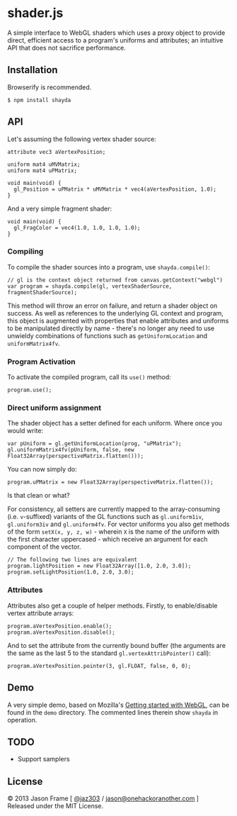 # shader.js

A simple interface to WebGL shaders which uses a proxy object to provide direct, efficient access to a program's uniforms and attributes; an intuitive API that does not sacrifice performance.

## Installation

Browserify is recommended.

    $ npm install shayda

## API

Let's assuming the following vertex shader source:

    attribute vec3 aVertexPosition;

    uniform mat4 uMVMatrix;
    uniform mat4 uPMatrix;

    void main(void) {
      gl_Position = uPMatrix * uMVMatrix * vec4(aVertexPosition, 1.0);
    }
    
And a very simple fragment shader:

    void main(void) {
      gl_FragColor = vec4(1.0, 1.0, 1.0, 1.0);
    }
    
### Compiling

To compile the shader sources into a program, use `shayda.compile()`:

    // gl is the context object returned from canvas.getContext("webgl")
    var program = shayda.compile(gl, vertexShaderSource, fragmentShaderSource);
    
This method will throw an error on failure, and return a shader object on success. As well as references to the underlying GL context and program, this object is augmented with properties that enable attributes and uniforms to be manipulated directly by name - there's no longer any need to use unwieldy combinations of functions such as `getUniformLocation` and `uniformMatrix4fv`.

### Program Activation

To activate the compiled program, call its `use()` method:

    program.use();
    
### Direct uniform assignment

The shader object has a setter defined for each uniform. Where once you would write:

    var pUniform = gl.getUniformLocation(prog, "uPMatrix");
    gl.uniformMatrix4fv(pUniform, false, new Float32Array(perspectiveMatrix.flatten()));
    
You can now simply do:

    program.uPMatrix = new Float32Array(perspectiveMatrix.flatten());

Is that clean or what?

For consistency, all setters are currently mapped to the array-consuming (i.e. `v`-suffixed) variants of the GL functions such as `gl.uniform1iv`, `gl.uniform3iv` and `gl.uniform4fv`. For vector uniforms you also get methods of the form `setX(x, y, z, w)` - wherein `X` is the name of the uniform with the first character uppercased - which receive an argument for each component of the vector.

    // The following two lines are equivalent
    program.lightPosition = new Float32Array([1.0, 2.0, 3.0]);
    program.setLightPosition(1.0, 2.0, 3.0);

### Attributes

Attributes also get a couple of helper methods. Firstly, to enable/disable vertex attribute arrays:

    program.aVertexPosition.enable();
    program.aVertexPosition.disable();
    
And to set the attribute from the currently bound buffer (the arguments are the same as the last 5 to the standard `gl.vertexAttribPointer()` call):
    
    program.aVertexPosition.pointer(3, gl.FLOAT, false, 0, 0);
    
## Demo

A very simple demo, based on Mozilla's [Getting started with WebGL](https://developer.mozilla.org/en-US/docs/Web/WebGL/Getting_started_with_WebGL), can be found in the `demo` directory. The commented lines therein show `shayda` in operation.

## TODO

  * Support samplers

## License

&copy; 2013 Jason Frame [ [@jaz303](http://twitter.com/jaz303) / [jason@onehackoranother.com](mailto:jason@onehackoranother.com) ]  
Released under the MIT License.